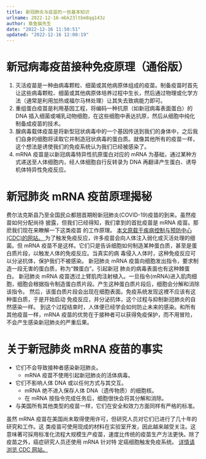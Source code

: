 ```yaml
---
title: 新冠肺炎与疫苗的一些基本知识
urlname: 2022-12-16-mbk23ltbm8qq143z
author: 章鱼猫先生
date: "2022-12-16 11:50:51"
updated: "2022-12-16 12:00:19"
---
```


# 新冠病毒疫苗接种免疫原理（通俗版）

1.  灭活疫苗是一种由病毒颗粒、细菌或其他病原体组成的疫苗。制备疫苗时首先让这些病毒颗粒、细菌或其他病原体培养过程中生长，然后通过物理或化学方法（通常是利用加热或福尔马林处理）让其失去致病能力即可。
2.  重组蛋白疫苗是利用基因工程，将编码一种抗原（如新冠病毒表面蛋白）的 DNA 插入细菌或哺乳动物细胞，在这些细胞中表达抗原，然后从细胞中纯化制备成疫苗的技术。
3.  腺病毒载体疫苗是将新型冠状病毒中的一个基因传送到我们的身体中，之后我们自身的细胞将读取它并制造冠状病毒的蛋白质。就像其他所有的疫苗一样，这个想法是诱使我们的免疫系统认为我们已经被感染了。
4.  mRNA 疫苗是以新冠病毒特异性抗原蛋白对应的 mRNA 为基础，通过某种方式递送至人体细胞内，经人体细胞自行反转录为 DNA 再翻译产生蛋白、诱导机体特异性免疫反应。

# 新冠肺炎 mRNA 疫苗原理揭秘

费尔法克斯县乃至全国民众都翘首期盼新冠肺炎(COVID-19)疫苗的到来。虽然疫苗如何分配尚待 披露，但我们已经得知，我们拿到的首批疫苗是 mRNA 疫苗。那麽我们现在来瞭解一下这类疫苗 的工作原理。
[本文原载于疾病控制与预防中心(CDC)的网站。 ](https://www.cdc.gov/coronavirus/2019-ncov/vaccines/different-vaccines/mrna.html)
为了触发免疫反应，许多疫苗会向人体注入弱化或灭活处理的细菌。但 mRNA 疫苗不是这样。它们只是告诉细胞如何制造某种蛋白质，甚至是蛋白质片段，以触发人体的免疫反应。当真实的病 毒侵入人体时，这种免疫反应可以分泌抗体，保护我们不被感染。
新冠肺炎 mRNA 疫苗向细胞发出指令，要求制造一段无害的蛋白质，称为“棘蛋白”。引起新冠 肺炎的病毒表面也有这种棘蛋白。
新冠肺炎 mRNA 疫苗透过上臂肌肉注射植入。一旦指令(mRNA)进入肌肉细胞，细胞会根据指令制造蛋白质片段。产生这种蛋白质片段后，细胞会分解和消除该指令。
然后，该蛋白质片段会出现在细胞表面。免疫系统发现这裡不应该有这种蛋白质，于是开始启动 免疫反应，并分泌抗体，这个过程与抑制新冠肺炎的自然感染一样。
到这个过程结束时，人体便已经学会如何防止未来的感染。和所有其他疫苗一样，mRNA 疫苗的优势在于接种者可以获得免疫保护，而不用冒险，不会产生感染新冠肺炎的严重后果。

# 关于新冠肺炎 mRNA 疫苗的事实

- 它们不会导致接种者感染新冠肺炎。
  - mRNA 疫苗不使用引起新冠肺炎的活体病毒。
- 它们不影响人体 DNA 或以任何方式与其交互。
  - mRNA 绝不进入保存人体 DNA（遗传物质）的细胞核。
  - 在 mRNA 按指令完成任务后，细胞很快会将其分解和消除。
- 与美国所有其他类型的疫苗一样，它们在安全和效力方面同样有严格的标准。

虽然 mRNA 疫苗在美国尚未取得使用许可，但研究人员对它们已进行了几十年的研究和工作。这 类疫苗可使用现成的材料在实验室开发，因此越来越受关注。这意味著可採用标准化流程大规模生产疫苗，速度比传统的疫苗生产方法更快。除了疫苗之外，癌症研究人员还使用 mRNA 针对特 定癌细胞触发免疫系统。
[详情请浏览 CDC 网站。 ](https://www.cdc.gov/coronavirus/2019-ncov/vaccines/different-vaccines/mrna.html)
